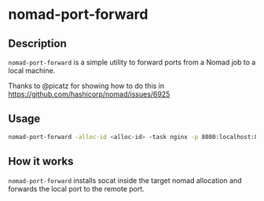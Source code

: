 # nomad-port-forward

## Description

`nomad-port-forward` is a simple utility to forward ports from a Nomad job to a local machine.

Thanks to @picatz for showing how to do this in https://github.com/hashicorp/nomad/issues/6925
## Usage

```bash
nomad-port-forward -alloc-id <alloc-id> -task nginx -p 8080:localhost:80
```

## How it works

`nomad-port-forward` installs socat inside the target nomad allocation and forwards the local port to the remote port.


